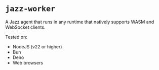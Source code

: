 # `jazz-worker`

A Jazz agent that runs in any runtime that natively supports WASM and WebSocket clients.

Tested on:
- NodeJS (v22 or higher)
- Bun
- Deno
- Web browsers
